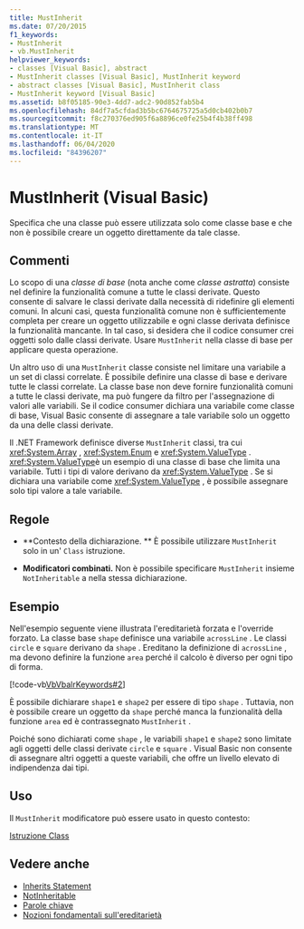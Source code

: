 ```yaml
---
title: MustInherit
ms.date: 07/20/2015
f1_keywords:
- MustInherit
- vb.MustInherit
helpviewer_keywords:
- classes [Visual Basic], abstract
- MustInherit classes [Visual Basic], MustInherit keyword
- abstract classes [Visual Basic], MustInherit class
- MustInherit keyword [Visual Basic]
ms.assetid: b8f05185-90e3-4dd7-adc2-90d852fab5b4
ms.openlocfilehash: 84df7a5cfdad3b5bc6764675725a5d0cb402b0b7
ms.sourcegitcommit: f8c270376ed905f6a8896ce0fe25b4f4b38ff498
ms.translationtype: MT
ms.contentlocale: it-IT
ms.lasthandoff: 06/04/2020
ms.locfileid: "84396207"
---
```

# <a name="mustinherit-visual-basic"></a>MustInherit (Visual Basic)
Specifica che una classe può essere utilizzata solo come classe base e che non è possibile creare un oggetto direttamente da tale classe.  
  
## <a name="remarks"></a>Commenti  
 Lo scopo di una *classe di base* (nota anche come *classe astratta*) consiste nel definire la funzionalità comune a tutte le classi derivate. Questo consente di salvare le classi derivate dalla necessità di ridefinire gli elementi comuni. In alcuni casi, questa funzionalità comune non è sufficientemente completa per creare un oggetto utilizzabile e ogni classe derivata definisce la funzionalità mancante. In tal caso, si desidera che il codice consumer crei oggetti solo dalle classi derivate. Usare `MustInherit` nella classe di base per applicare questa operazione.  
  
 Un altro uso di una `MustInherit` classe consiste nel limitare una variabile a un set di classi correlate. È possibile definire una classe di base e derivare tutte le classi correlate. La classe base non deve fornire funzionalità comuni a tutte le classi derivate, ma può fungere da filtro per l'assegnazione di valori alle variabili. Se il codice consumer dichiara una variabile come classe di base, Visual Basic consente di assegnare a tale variabile solo un oggetto da una delle classi derivate.  
  
 Il .NET Framework definisce diverse `MustInherit` classi, tra cui <xref:System.Array> , <xref:System.Enum> e <xref:System.ValueType> . <xref:System.ValueType>è un esempio di una classe di base che limita una variabile. Tutti i tipi di valore derivano da <xref:System.ValueType> . Se si dichiara una variabile come <xref:System.ValueType> , è possibile assegnare solo tipi valore a tale variabile.  
  
## <a name="rules"></a>Regole  
  
- **Contesto della dichiarazione. ** È possibile utilizzare `MustInherit` solo in un' `Class` istruzione.  
  
- **Modificatori combinati.** Non è possibile specificare `MustInherit` insieme `NotInheritable` a nella stessa dichiarazione.  
  
## <a name="example"></a>Esempio  
 Nell'esempio seguente viene illustrata l'ereditarietà forzata e l'override forzato. La classe base `shape` definisce una variabile `acrossLine` . Le classi `circle` e `square` derivano da `shape` . Ereditano la definizione di `acrossLine` , ma devono definire la funzione `area` perché il calcolo è diverso per ogni tipo di forma.  
  
 [!code-vb[VbVbalrKeywords#2](~/samples/snippets/visualbasic/VS_Snippets_VBCSharp/VbVbalrKeywords/VB/Class1.vb#2)]  
  
 È possibile dichiarare `shape1` e `shape2` per essere di tipo `shape` . Tuttavia, non è possibile creare un oggetto da `shape` perché manca la funzionalità della funzione `area` ed è contrassegnato `MustInherit` .  
  
 Poiché sono dichiarati come `shape` , le variabili `shape1` e `shape2` sono limitate agli oggetti delle classi derivate `circle` e `square` . Visual Basic non consente di assegnare altri oggetti a queste variabili, che offre un livello elevato di indipendenza dai tipi.  
  
## <a name="usage"></a>Uso  
 Il `MustInherit` modificatore può essere usato in questo contesto:  
  
 [Istruzione Class](../statements/class-statement.md)  
  
## <a name="see-also"></a>Vedere anche

- [Inherits Statement](../statements/inherits-statement.md)
- [NotInheritable](notinheritable.md)
- [Parole chiave](../keywords/index.md)
- [Nozioni fondamentali sull'ereditarietà](../../programming-guide/language-features/objects-and-classes/inheritance-basics.md)
